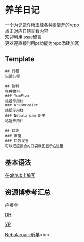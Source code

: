 # 养羊日记
一个为记录许杨玉琢各种事情开的repo<br>
点击对应日期查看内容<br>
欢迎利用issue留言<br>
更欢迎直接利用pr功能为repo添砖加瓦<br>

## Template
```
## 行程
记录行程

## 物料
各种物料
### YumPlan
站姐专用栏
### DreamHealer
站姐专用栏
### Nebularoam·昕羊
站姐专用栏

## 口袋
### 直播
### 口袋发言
可以把应援会的口袋截图显示在这里
```

## 基本语法
[在github上编写](https://docs.github.com/cn/github/writing-on-github/getting-started-with-writing-and-formatting-on-github/basic-writing-and-formatting-syntax)

## 资源博参考汇总
[应援会](https://weibo.com/u/5236952807?refer_flag=1008085010_&is_all=1#_rnd1626972205310)<br>

[DH](https://weibo.com/u/6375088879?refer_flag=1008085010_&is_all=1)<br>

[YP](https://weibo.com/u/7335378002?refer_flag=1008085010_&is_all=1)<br>

[Nebularoam·昕羊](https://weibo.com/u/7584954147?refer_flag=1008085010_)<br>
